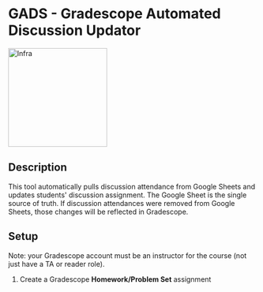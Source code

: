 # GADS - Gradescope Automated Discussion Updator <br>
<img src="https://github.com/Cal-CS-61A-Staff/GADS/assets/40013378/a34eb0b4-f8d5-4e78-b3c0-f15c1df36e58" alt="Infra" width="200" height="200">

## Description
This tool automatically pulls discussion attendance from Google Sheets and updates students' discussion assignment. The Google Sheet is the single source of truth. If discussion attendances were removed from Google Sheets, those changes will be reflected in Gradescope.

## Setup
Note: your Gradescope account must be an instructor for the course (not just have a TA or reader role).

1. Create a Gradescope **Homework/Problem Set** assignment 
